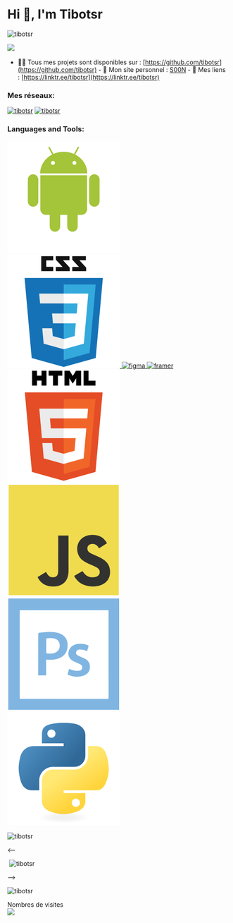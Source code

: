 # Hi 👋, I'm Tibotsr

![tibotsr](https://komarev.com/ghpvc/?username=tibotsr&label=Profile%20views&color=0e75b6&style=flat)

[![](https://img.shields.io/twitter/follow/?logo=twitter&style=for-the-badge)](https://twitter.com/)

- 👨‍💻 Tous mes projets sont disponibles sur : [https://github.com/tibotsr](https://github.com/tibotsr) - 📝 Mon site personnel : [S00N](S00N) - 📄 Mes liens : [https://linktr.ee/tibotsr](https://linktr.ee/tibotsr)

### Mes réseaux:

[![tibotsr](https://raw.githubusercontent.com/rahuldkjain/github-profile-readme-generator/master/src/images/icons/Social/instagram.svg)](https://instagram.com/tibo.tsr) [![tibotsr](https://raw.githubusercontent.com/rahuldkjain/github-profile-readme-generator/master/src/images/icons/Social/discord.svg)](https://discord.com/users/476420730989445130)

### Languages and Tools:

[![android](https://raw.githubusercontent.com/devicons/devicon/master/icons/android/android-original-wordmark.svg) ](https://developer.android.com) [ ![css3](https://raw.githubusercontent.com/devicons/devicon/master/icons/css3/css3-original-wordmark.svg) ](https://www.w3schools.com/css/) [ ![figma](https://www.vectorlogo.zone/logos/figma/figma-icon.svg) ](https://www.figma.com/) [ ![framer](https://www.vectorlogo.zone/logos/framer/framer-icon.svg) ](https://www.framer.com/) [ ![html5](https://raw.githubusercontent.com/devicons/devicon/master/icons/html5/html5-original-wordmark.svg) ](https://www.w3.org/html/) [ ![javascript](https://raw.githubusercontent.com/devicons/devicon/master/icons/javascript/javascript-original.svg) ](https://developer.mozilla.org/en-US/docs/Web/JavaScript) [ ![photoshop](https://raw.githubusercontent.com/devicons/devicon/master/icons/photoshop/photoshop-line.svg) ](https://www.photoshop.com/en) [![python](https://raw.githubusercontent.com/devicons/devicon/master/icons/python/python-original.svg)](https://www.python.org) 

![tibotsr](https://github-readme-stats.vercel.app/api/top-langs?username=tibotsr&show_icons=true&locale=en&layout=compact)

<--

 ![tibotsr](https://github-readme-stats.vercel.app/api?username=tibotsr&show_icons=true&locale=en)

-->

![tibotsr](https://github-readme-streak-stats.herokuapp.com/?user=tibotsr&)

Nombres de visites  
![](https://profile-counter.glitch.me/Tibotsr/count.svg)

